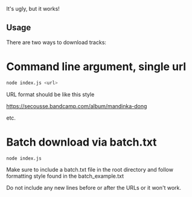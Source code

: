 It's ugly, but it works!

## Usage

There are two ways to download tracks:

# Command line argument, single url

```bash
node index.js <url>
```

URL format should be like this style 

https://secousse.bandcamp.com/album/mandinka-dong

etc.

# Batch download via batch.txt

```bash
node index.js
```

Make sure to include a batch.txt file in the root directory and follow formatting style found in the batch_example.txt

Do not include any new lines before or after the URLs or it won't work.

